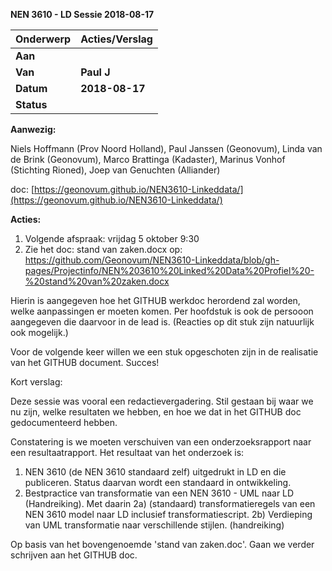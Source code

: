 ﻿**NEN 3610 - LD Sessie 2018-08-17**

| **Onderwerp** | **Acties/Verslag** |
| --- | --- |
| **Aan** |   |
| **Van** | **Paul J** |
| **Datum** | **2018-08-17** |
| **Status** |   |

**Aanwezig:**

Niels Hoffmann (Prov Noord Holland), Paul Janssen (Geonovum), Linda van de Brink (Geonovum), Marco Brattinga (Kadaster), Marinus Vonhof (Stichting Rioned), Joep van Genuchten (Alliander)

doc: [https://geonovum.github.io/NEN3610-Linkeddata/](https://geonovum.github.io/NEN3610-Linkeddata/)



**Acties:**

1) Volgende afspraak: vrijdag 5 oktober 9:30
2) Zie het doc: stand van zaken.docx op: https://github.com/Geonovum/NEN3610-Linkeddata/blob/gh-pages/Projectinfo/NEN%203610%20Linked%20Data%20Profiel%20-%20stand%20van%20zaken.docx 

Hierin is aangegeven hoe het GITHUB werkdoc herordend zal worden, welke aanpassingen er moeten komen. Per hoofdstuk is ook de persooon aangegeven die daarvoor in de lead is. (Reacties op dit stuk zijn natuurlijk ook mogelijk.)

Voor de volgende keer willen we een stuk opgeschoten zijn in de realisatie van het GITHUB document. Succes!



Kort verslag:

Deze sessie was vooral een redactievergadering. Stil gestaan bij waar we nu zijn, welke resultaten we hebben, en hoe we dat in het GITHUB doc gedocumenteerd hebben.

Constatering is we moeten verschuiven van een onderzoeksrapport naar een resultaatrapport. Het resultaat van het onderzoek is:
1) NEN 3610 (de NEN 3610 standaard zelf) uitgedrukt in LD en die publiceren. Status daarvan wordt een standaard in ontwikkeling.
2) Bestpractice van transformatie van een NEN 3610 - UML naar LD (Handreiking). Met daarin
2a) (standaard) transformatieregels van een NEN 3610 model naar LD inclusief transformatiescript.
2b) Verdieping van UML transformatie naar verschillende stijlen. (handreiking)

Op basis van het bovengenoemde 'stand van zaken.doc'. Gaan we verder schrijven aan het GITHUB doc. 
